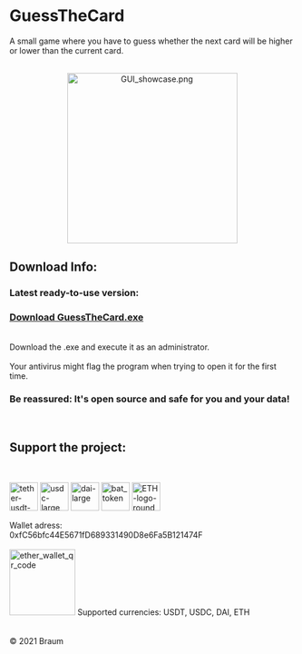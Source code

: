# GuessTheCard
A small game where you have to guess whether the next card will be higher or lower than the current card. 
<br>
<br>
<p align='center'><img src="https://user-images.githubusercontent.com/86114549/132889800-e1ce5762-6fa6-43a1-acc4-d3c7256769cb.png" alt="GUI_showcase.png" width="300"></p>

## Download Info: <br>
<h3> Latest ready-to-use version:</h3>
<h3><a href=''>Download GuessTheCard.exe</a><br></h3>
<br>
Download the .exe and execute it as an administrator.<br>
<br>
Your antivirus might flag the program when trying to open it for the first time.
<h3>Be reassured: It's open source and safe for you and your data!</h3><br>

<h2>Support the project:</h2><br>
<p float='left'>
<a href='https://ethereum.org/en/stablecoins/'>
<img src="https://user-images.githubusercontent.com/86114549/123052110-be243880-d402-11eb-9f0b-77df24874278.png" alt="tether-usdt-logo" height="50"></a>
<a href='https://ethereum.org/en/stablecoins/'>
<img src="https://user-images.githubusercontent.com/86114549/122908329-4a2b5700-d354-11eb-8ba9-4fa8d2c76ed6.png" alt="usdc-large" height="50"></a>
<a href='https://ethereum.org/en/stablecoins/'>
<img src="https://user-images.githubusercontent.com/86114549/122908250-35e75a00-d354-11eb-8be1-243fcecc93c6.png" alt="dai-large" height="50"></a>
<a href='https://basicattentiontoken.org/'>
<img src="https://user-images.githubusercontent.com/86114549/132891851-1f27aa6e-cd51-4879-9f80-17878c024dbe.jpg" alt="bat_token" height="50"></a>
<a href='https://ethereum.org/en/stablecoins/'>
<img src="https://user-images.githubusercontent.com/86114549/122967139-7235ad00-d38a-11eb-86e9-b6e634a5fc75.png" alt="ETH-logo-round" height="50"></a>
</p>
Wallet adress:<br> 
0xfC56bfc44E5671fD689331490D8e6Fa5B121474F<br>
<br>
<img width="116" alt="ether_wallet_qr_code" src="https://user-images.githubusercontent.com/86114549/122909208-3f24f680-d355-11eb-88b9-c49afb867a98.png">
Supported currencies: USDT, USDC, DAI, ETH <br>
<br>
<br>
© 2021 Braum
